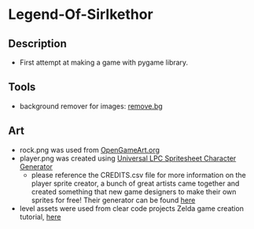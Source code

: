 # Legend-Of-SirIkethor

## Description

- First attempt at making a game with pygame library.  

## Tools

- background remover for images: [remove.bg](https://www.remove.bg/)

## Art

- rock.png was used from [OpenGameArt.org](https://opengameart.org/content/rock-0)
- player.png was created using [Universal LPC Spritesheet Character Generator](./CREDITS.txt)
  - please reference the CREDITS.csv file for more information on the player sprite creator, a bunch of great artists came together and created something that new game designers to make their own sprites for free! Their generator can be found [here](https://sanderfrenken.github.io/Universal-LPC-Spritesheet-Character-Generator/#?body=Body_color_light&head=Human_male_light)
- level assets were used from clear code projects Zelda game creation tutorial, [here](https://github.com/clear-code-projects/Zelda)